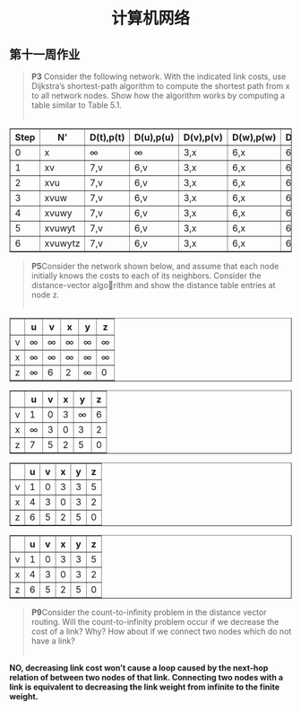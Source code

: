 # <center> 计算机网络 </center> #
## 第十一周作业 ##



>  <strong>P3</strong> Consider the following network. With the indicated link costs, use Dijkstra’s
shortest-path algorithm to compute the shortest path from x to all network nodes. 
Show how the algorithm works by computing a table similar to Table 5.1.<br><br>
<strong>
<table border="1">
    <tr>
        <th>Step </th>
        <th> N’</th>
        <th>D(t),p(t)</th>
        <th>D(u),p(u)</th>
        <th>D(v),p(v)</th>
        <th>D(w),p(w)</th>
        <th>D(y),p(y)</th>
        <th>D(z),p(z)</th>
    </tr>
    <tr>
        <td>0</td>
        <td>x</td>
        <td>∞</td>
        <td>∞</td>
        <td>3,x</td>
        <td>6,x</td>
        <td>6,x</td>
        <td>8,x</td>
    </tr>
            <tr>
        <td>1</td>
        <td>xv</td>
        <td>7,v</td>
        <td>6,v</td>
        <td>3,x</td>
        <td>6,x</td>
        <td>6,x</td>
        <td>8,x</td>
    </tr>
    <tr>
        <td>2</td>
        <td>xvu</td>
        <td>7,v</td>
        <td>6,v</td>
        <td>3,x</td>
        <td>6,x</td>
        <td>6,x</td>
        <td>8,x</td>
    </tr>
    <tr>
        <td>3</td>
        <td>xvuw</td>
        <td>7,v</td>
        <td>6,v</td>
        <td>3,x</td>
        <td>6,x</td>
        <td>6,x</td>
        <td>8,x</td>
    </tr>
    <tr>
        <td>4</td>
        <td>xvuwy</td>
        <td>7,v</td>
        <td>6,v</td>
        <td>3,x</td>
        <td>6,x</td>
        <td>6,x</td>
        <td>8,x</td>
    </tr>
    <tr>
        <td>5</td>
        <td>xvuwyt</td>
        <td>7,v</td>
        <td>6,v</td>
        <td>3,x</td>
        <td>6,x</td>
        <td>6,x</td>
        <td>8,x</td>
    </tr>
    <tr>
        <td>6</td>
        <td>xvuwytz</td>
        <td>7,v</td>
        <td>6,v</td>
        <td>3,x</td>
        <td>6,x</td>
        <td>6,x</td>
        <td>8,x</td>
    </tr>
</table>



</strong>

><strong>P5</strong>Consider the network shown below, and assume that each node initially 
knows the costs to each of its neighbors. Consider the distance-vector algorithm and show the distance table entries at node z.<br><br>

<strong>
<table border="1">
    <tr>
        <th> </th>
        <th> u</th>
        <th>v</th>
        <th>x</th>
        <th>y</th>
        <th>z</th>
    </tr>
    <tr>
        <td>v</td>
        <td>∞</td>
        <td>∞</td>
        <td>∞</td>
        <td>∞</td>
        <td>∞</td>
    </tr>
    <tr>
        <td>x</td>
        <td>∞</td>
        <td>∞</td>
        <td>∞</td>
        <td>∞</td>
        <td>∞</td>
    </tr>
    <tr>
        <td>z</td>
        <td>∞</td>
        <td>6</td>
        <td>2</td>
        <td>∞</td>
        <td>0</td>
    </tr>
</table>
<table border="1">
    <tr>
        <th> </th>
        <th> u</th>
        <th>v</th>
        <th>x</th>
        <th>y</th>
        <th>z</th>
    </tr>
    <tr>
        <td>v</td>
        <td>1</td>
        <td>0</td>
        <td>3</td>
        <td>∞</td>
        <td>6</td>
    </tr>
    <tr>
        <td>x</td>
        <td>∞</td>
        <td>3</td>
        <td>0</td>
        <td>3</td>
        <td>2</td>
    </tr>
    <tr>
        <td>z</td>
        <td>7</td>
        <td>5</td>
        <td>2</td>
        <td>5</td>
        <td>0</td>
    </tr>
</table>
<table border="1">
    <tr>
        <th> </th>
        <th> u</th>
        <th>v</th>
        <th>x</th>
        <th>y</th>
        <th>z</th>
    </tr>
    <tr>
        <td>v</td>
        <td>1</td>
        <td>0</td>
        <td>3</td>
        <td>3</td>
        <td>5</td>
    </tr>
    <tr>
        <td>x</td>
        <td>4</td>
        <td>3</td>
        <td>0</td>
        <td>3</td>
        <td>2</td>
    </tr>
    <tr>
        <td>z</td>
        <td>6</td>
        <td>5</td>
        <td>2</td>
        <td>5</td>
        <td>0</td>
    </tr>
</table>
<table border="1">
    <tr>
        <th> </th>
        <th> u</th>
        <th>v</th>
        <th>x</th>
        <th>y</th>
        <th>z</th>
    </tr>
    <tr>
        <td>v</td>
        <td>1</td>
        <td>0</td>
        <td>3</td>
        <td>3</td>
        <td>5</td>
    </tr>
    <tr>
        <td>x</td>
        <td>4</td>
        <td>3</td>
        <td>0</td>
        <td>3</td>
        <td>2</td>
    </tr>
    <tr>
        <td>z</td>
        <td>6</td>
        <td>5</td>
        <td>2</td>
        <td>5</td>
        <td>0</td>
    </tr>
</table>
</strong>

><strong>P9</strong>Consider the count-to-infinity problem in the distance vector routing. Will 
the count-to-infinity problem occur if we decrease the cost of a link? Why? 
How about if we connect two nodes which do not have a link?<br><br>

<strong>
NO, decreasing link cost won’t cause a loop caused by the next-hop 
relation of between two nodes of that link. Connecting two nodes with a link is 
equivalent to decreasing the link weight from infinite to the finite weight.
</strong>
